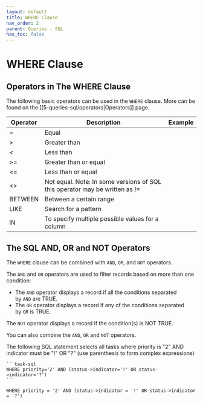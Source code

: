 ```yaml
---
layout: default
title: WHERE Clause
nav_order: 2
parent: Queries - SQL
has_toc: false
---
```


# WHERE Clause

## Operators in The WHERE Clause

The following basic operators can be used in the `WHERE` clause. More can be found on the [[5-queries-sql/operators|Operators]] page.

| Operator | Description                                                                 | Example |
| -------- | --------------------------------------------------------------------------- | ------- |
| =        | Equal                                                                       |         |
| >        | Greater than                                                                |         |
| <        | Less than                                                                   |         |
| >=       | Greater than or equal                                                       |         |
| <=       | Less than or equal                                                          |         |
| <>       | Not equal. Note: In some versions of SQL this operator may be written as != |         |
| BETWEEN  | Between a certain range                                                     |         |
| LIKE     | Search for a pattern                                                        |         |
| IN       | To specify multiple possible values for a column                            |

## The SQL AND, OR and NOT Operators

The `WHERE` clause can be combined with `AND`, `OR`, and `NOT` operators.

The `AND` and `OR` operators are used to filter records based on more than one condition:

- The `AND` operator displays a record if all the conditions separated by `AND` are TRUE.
- The `OR` operator displays a record if any of the conditions separated by `OR` is TRUE.

The `NOT` operator displays a record if the condition(s) is NOT TRUE.

You can also combine the `AND`, `OR` and `NOT` operators.

The following SQL statement selects all tasks where priority is "2" AND indicator must be "!" OR "?" (use parenthesis to form complex expressions)

    ```task-sql
    WHERE priority='2' AND (status->indicator='!' OR status->indicator='?')
    ```

```task-sql
WHERE priority = '2' AND (status->indicator = '!' OR status->indicator = '?')
```
